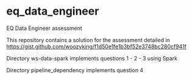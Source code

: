 # eq_data_engineer
EQ Data Engineer assessment 

This repository contains a solution for the assessment detailed in https://gist.github.com/woozyking/f1d50e1fe1b3bf52e3748bc280cf941f

Directory ws-data-spark implements questions 1 - 2 - 3 using Spark


Directory pipeline_dependency implements question 4
